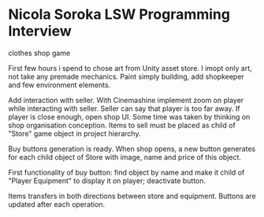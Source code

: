 # Nicola Soroka LSW Programming Interview
 clothes shop game


First few hours i spend to chose art from Unity asset store.
I imopt only art, not take any premade mechanics.
Paint simply building, add shopkeeper and few environment elements.

Add interaction with seller.
With Cinemashine implement zoom on player while interacting with seller.
Seller can say that player is too far away.
If player is close enough, open shop UI.
Some time was taken by thinking on shop organisation conception.
Items to sell must be placed as child of "Store" game object in project hierarchy.

Buy buttons generation is ready. When shop opens, a new button generates for each child object of Store with image, name and price of this object.

First functionality of buy button: find object by name and make it child of "Player Equipment" to display it on player; deactivate button.

Items transfers in both directions between store and equipment. Buttons are updated after each operation.